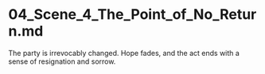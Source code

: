 # 04_Scene_4_The_Point_of_No_Return.md
The party is irrevocably changed. Hope fades, and the act ends with a sense of resignation and sorrow.
